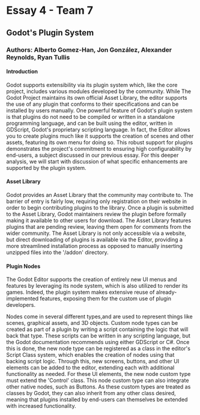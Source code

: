 # Essay 4 - Team 7
## Godot's Plugin System
### Authors: Alberto Gomez-Han, Jon González, Alexander Reynolds, Ryan Tullis 

#### Introduction
Godot supports extensibility via its plugin system which, like the core project, includes various modules developed by the community. While The Godot Project maintains its own
official Asset Library, the editor supports the use of any plugin that conforms to their specifications and can be installed by users manually. One powerful feature of Godot's
plugin system is that plugins do not need to be compiled or written in a standalone programming language, and can be built using the editor, written in GDScript, Godot's
proprietary scripting language. In fact, the Editor allows you to create plugins much like it supports the creation of scenes and other assets, featuring its own menu
for doing so. This robust support for plugins demonstrates the project's commitment to ensuring high configurability by end-users, a subject discussed in our previous essay. For this deeper
analysis, we will start with discussion of what specific enhancements are supported by the plugin system.

#### Asset Library
Godot provides an Asset Library that the community may contribute to. The barrier of entry is fairly low, requiring only registration on their website in order to begin contributing plugins to the library. Once a plugin is submitted to the Asset Library, Godot maintainers review the plugin before formally making it available to other users for download. The Asset Library features plugins that are pending review, leaving them open for comments from the wider community. The Asset Library is not only accessible via a website, but direct downloading of plugins is available via the Editor, providing a more streamlined installation process as opposed to manually inserting unzipped files into the '/addon' directory.

#### Plugin Nodes
The Godot Editor supports the creation of entirely new UI menus and features by leveraging its node system, which is also utilized to render its games. Indeed, the plugin system makes extensive reuse of already-implemented features, exposing them for the custom use of plugin developers.

Nodes come in several different types,and are used to represent things like scenes, graphical assets, and 3D objects. Custom node types can be created as part of a plugin by writing a script containing the logic that will back that type. These scripts can be written in any scripting language, but the Godot documentation recommends using either GDScript or C#. Once this is done, the new node type can be registered as a class in the editor's Script Class system, which enables the creation of nodes using that backing script logic. Through this, new screens, buttons, and other UI elements can be added to the editor, extending each with additional functionality as needed. For these UI elements, the new node custom type must extend the 'Control' class. This node custom type can also integrate other native nodes, such as Buttons. As these custom types are treated as classes by Godot, they can also inherit from any other class desired, meaning that plugins installed by end-users can themselves be extended with increased functionality. 
